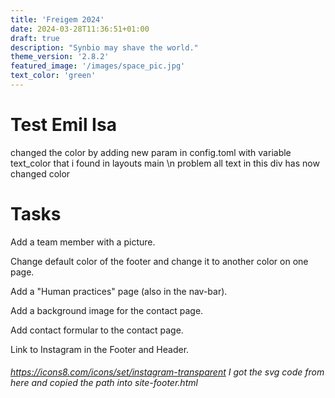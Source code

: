 ```yaml
---
title: 'Freigem 2024'
date: 2024-03-28T11:36:51+01:00
draft: true
description: "Synbio may shave the world."
theme_version: '2.8.2'
featured_image: '/images/space_pic.jpg'
text_color: 'green'
---
```


# Test Emil Isa

changed the color by adding new param in config.toml with variable text_color that i found in layouts main \n
problem all text in this div has now changed color

# Tasks
Add a team member with a picture.

Change default color of the footer and change it to another color on one page.

Add a "Human practices" page (also in the nav-bar).

Add a background image for the contact page.

Add contact formular to the contact page. 

Link to Instagram in the Footer and Header. 
###### https://icons8.com/icons/set/instagram-transparent I got the svg code from here and copied the path into site-footer.html